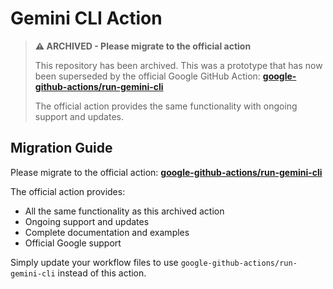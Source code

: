 # Gemini CLI Action

> **⚠️ ARCHIVED - Please migrate to the official action**
>
> This repository has been archived. This was a prototype that has now been superseded by the official Google GitHub Action:
> **[google-github-actions/run-gemini-cli](https://github.com/google-github-actions/run-gemini-cli)**
>
> The official action provides the same functionality with ongoing support and updates.

## Migration Guide

Please migrate to the official action: **[google-github-actions/run-gemini-cli](https://github.com/google-github-actions/run-gemini-cli)**

The official action provides:
- All the same functionality as this archived action
- Ongoing support and updates
- Complete documentation and examples
- Official Google support

Simply update your workflow files to use `google-github-actions/run-gemini-cli` instead of this action.
